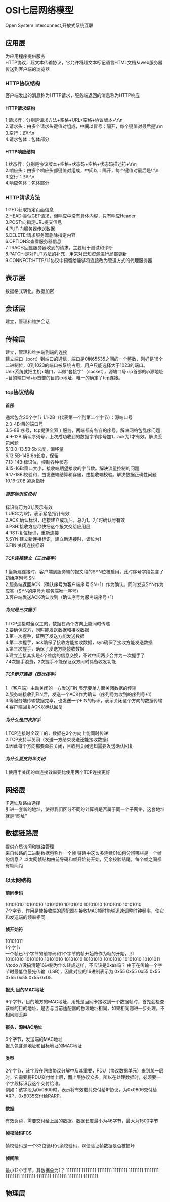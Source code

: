 # OSI七层网络模型  
Open System Interconnect,开放式系统互联

## 应用层
为应用程序提供服务  
HTTP协议，超文本传输协议，它允许将超文本标记语言HTML文档从web服务器传送到客户端的浏览器    

### HTTP协议结构
客户端发出的消息称为HTTP请求，服务端返回的消息称为HTTP响应  

#### HTTP请求结构
1.请求行：分别是请求方法+空格+URL+空格+协议版本+\r\n  
2.请求头：由多个请求头键值对组成，中间以冒号：隔开，每个键值对最后是\r\n  
3.空行：即\r\n  
4.请求包体：包体部分  

#### HTTP响应结构
1.状态行：分别是协议版本+空格+状态码+空格+状态码描述符+\r\n  
2.响应头：由多个响应头部键值对组成，中间以：隔开，每个键值对最后是\r\n  
3.空行：即\r\n  
4.响应包体：包体部分  

### HTTP请求方法
1.GET:获取指定页面信息  
2.HEAD:类似GET请求，但响应中没有具体内容，只有响应Header  
3.POST:向指定URL提交信息  
4.PUT:向服务器传送数据  
5.DELETE:请求服务器删除指定内容  
6.OPTIONS:查看服务器信息  
7.TRACE:回显服务器收到的请求，主要用于测试和诊断  
8.PATCH:是对PUT方法的补充，用来对已知资源进行局部更新  
9.CONNECT:HTTP/1.1协议中预留给能够将连接改为管道方式的代理服务器  


## 表示层  
数据格式转化，数据加密  

## 会话层  
建立，管理和维护会话  

## 传输层  
建立，管理和维护端到端的连接  
建立端口（port）到端口的通信，端口是0到65535之间的一个整数，刚好是16个二进制位，0到1023的端口被系统占用，用户只能选择大于1023的端口。  
Unix系统就把主机+端口，叫做“套接字”（socket），源端口号+ip首部的ip源地址+目的端口号+ip首部的目的ip地址，唯一的确定了tcp连接。

### tcp协议结构

#### 首部
通常包含20个字节
1.1-2B（代表第一个到第二个字节）：源端口号  
2.3-4B:目的端口号  
3.5-8B:序号，tcp提供全双工服务，两端都有各自的序号。解决网络包乱序问题  
4.9-12B:确认序列号，上次成功收到的数据字节序号加1，ack为1才有效。解决丢包问题  
5.13.0-13.5B:6b长度，偏移量  
6.13.5B-14B:6b长度，保留  
7.13-14B:标识位，控制各种状态  
8.15-16B:窗口大小，接收端期望接收的字节数。解决流量控制的问题  
9.17-18B:校验和，由发送端结算和存储，由接收端校验。解决数据正确性问题  
10.19-20B:紧急指针  

##### 首部标识位说明
标识符可为01,1表示有效  
1.URG:为1时，表示紧急指针有效    
2.ACK:确认标识，连接建立成功后，总为1。为1时确认号有效    
3.PSH:接收方应尽快把这个报文交给应用层    
4.RST:复位标识，重新连接    
5.SYN:建立新连接标识，建立新连接时，该位为1    
6.FIN:关闭连接标识  

##### TCP连接建立（三次握手）
1.当新建连接时，客户端到服务端的报文段的SYN位被启用，此时序号字段包含了初始序列号ISN  
2.服务端返回ACK（确认序号为客户端序号ISN+1）作为确认。同时发送SYN作为应答（SYN的序号为服务端唯一序号）  
3.客户端发送ACK确认收到（确认序号为服务端序号+1）  

##### 为何是三次握手
1.TCP连接时全双工的，数据在两个方向上能同时传递  
2.要确保双方，同时能发送数据和接收数据  
3.第一次握手，证明了发送方能发送数据  
4.第二次握手，ack确保了接收方能接收数据，syn确保了接收方能发送数据  
5.第三次握手，确保了发送方能接收数据  
6.建立连接其实是4个维度的信息交换，不过中间两步合并为一次握手了  
7.4次握手浪费，2次握手不能保证双方同时具备收发功能  
  

##### TCP断开连接（四次挥手）
1.（客户端）主动关闭的一方发送FIN,表示要单方面关闭数据的传输  
2.服务端接收到FIN后，发送一个ACK作为确认（序列号为收到的序列号+1）  
3.等服务端传输数据完毕，也发送一个FIN的标识，表示关闭这个方向的数据传输  
4.客户端回复ACK以确认回复  

##### 为什么是四次挥手
1.TCP连接时全双工的，数据在2个方向上能同时传递  
2.TCP支持半关闭（发送一方结束发送还能接收数据）  
3.因此每个方向都要单独关闭，且收到关闭通知需要发送确认回复  

##### 为什么要支持半关闭
1.使用半关闭的单连接效率要比使用两个TCP连接更好


## 网络层  
IP选址及路由选择  
引进一套新的地址，使得我们区分不同的计算机是否属于同一个子网络，这套地址就是“网址”  

## 数据链路层  
提供介质访问和链路管理  
来自线路的二进制数据包称作一个帧
链路中这么多连续01如何分辨哪些是一个帧的信息？
以太网帧结构由前导码和帧开始符开始，冗余校验结尾，每个帧之间都有帧间距  

### 以太网结构  

#### 前同步码
10101010 10101010 10101010 10101010 10101010 10101010 10101010  
7个字节，作用是使接收端的适配器在接收MAC帧时能够迅速调整时钟频率，使它和发送端的频率相同  
#### 帧开始符
10101011  
1个字节  
一个帧已7个字节的前导码和1个字节的帧开始符作为帧的开始，即  
10101010 10101010 10101010 10101010 10101010 10101010 10101010 10101011 
//todo
//没搞清楚16进制为什么转成这样，不应该是0xaa吗？
由于在传输一个字节时最低位最先传输（LSB），因此对应的16进制表示为 0x55 0x55 0x55 0x55 0x55 0x55 0x55 0xD5  
#### 报头,目的MAC地址
6个字节，目的地方的MAC地址，用处是当网卡接收到一个数据帧时，首先会检查该帧的目的地址，是否与当前适配器的物理地址相同，如果相同则进一步处理，不相同则丢弃  
#### 报头，源MAC地址  
6个字节，发送端的MAC地址    
报头包含源地址和目标地址的MAC地址  
#### 类型
2个字节，该字段在网络协议分解中及其重要，PDU（协议数据单元）来到某一层时，它需要将PDU交付给上层，而上层协议众多，所以在处理数据时，必须要一个字段标识我这个交付给谁。  
例如：该字段为0x0800时，表示将有效载荷交付给IP协议，为0x0806交付给ARP，0x8035交付给RARP。
#### 数据
有效负荷，需要交付给上层的数据。数据长度最小为46字节，最大为1500字节  
#### 帧校验码FCS
帧校验码是一个32位循环冗余校验码，以便验证帧数据是否被损坏  
#### 帧间隙
最小12个字节，其数据全为1？
11111111 11111111 11111111 11111111 11111111 11111111 11111111 11111111 11111111 11111111 11111111 11111111

## 物理层  



